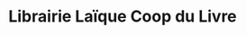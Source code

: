 ---
title: "Librairie Laïque Coop du Livre"
url: /orleans/librairie-laique-coop-du-livre/
shop: livres
---